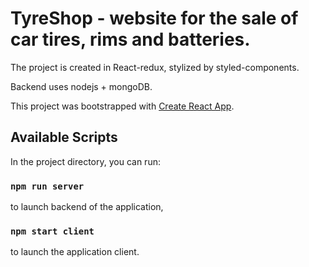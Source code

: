 # TyreShop - website for the sale of car tires, rims and batteries.

The project is created in React-redux, stylized by styled-components.

Backend uses nodejs + mongoDB.

This project was bootstrapped with [Create React App](https://github.com/facebook/create-react-app).

## Available Scripts

In the project directory, you can run:

### `npm run server`

to launch backend of the application,

### `npm start client`

to launch the application client.
